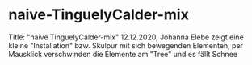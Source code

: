 # naive-TinguelyCalder-mix
Title: "naive TinguelyCalder-mix" 12.12.2020, Johanna Elebe zeigt eine kleine "Installation" bzw. Skulpur mit sich bewegenden Elementen, per Mausklick verschwinden die Elemente am "Tree" und es fällt Schnee
